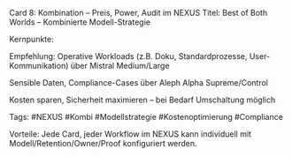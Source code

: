 Card 8: Kombination – Preis, Power, Audit im NEXUS
Titel: Best of Both Worlds – Kombinierte Modell-Strategie

Kernpunkte:

Empfehlung: Operative Workloads (z.B. Doku, Standardprozesse, User-Kommunikation) über Mistral Medium/Large

Sensible Daten, Compliance-Cases über Aleph Alpha Supreme/Control

Kosten sparen, Sicherheit maximieren – bei Bedarf Umschaltung möglich

Tags: #NEXUS #Kombi #Modellstrategie #Kostenoptimierung #Compliance

Vorteile:
Jede Card, jeder Workflow im NEXUS kann individuell mit Modell/Retention/Owner/Proof konfiguriert werden.